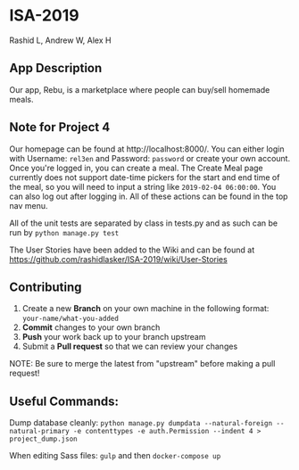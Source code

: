 # ISA-2019
Rashid L, Andrew W, Alex H

## App Description
Our app, Rebu, is a marketplace where people can buy/sell homemade meals. 

## Note for Project 4
Our homepage can be found at http://localhost:8000/. You can either login with Username: `rel3en` and Password: `password` or create your own account. Once you're logged in, you can create a meal. The Create Meal page currently does not support date-time pickers for the start and end time of the meal, so you will need to input a string like `2019-02-04 06:00:00`. You can also log out after logging in. All of these actions can be found in the top nav menu.

All of the unit tests are separated by class in tests.py and as such can be run by `python manage.py test`

The User Stories have been added to the Wiki and can be found at https://github.com/rashidlasker/ISA-2019/wiki/User-Stories

## Contributing

 1. Create a new **Branch** on your own machine in the following format: `your-name/what-you-added`
 2. **Commit** changes to your own branch
 3. **Push** your work back up to your branch upstream
 4. Submit a **Pull request** so that we can review your changes

NOTE: Be sure to merge the latest from "upstream" before making a pull request!

## Useful Commands:
Dump database cleanly:
`python manage.py dumpdata --natural-foreign --natural-primary -e contenttypes -e auth.Permission --indent 4 > project_dump.json`

When editing Sass files:
`gulp` and then `docker-compose up`
